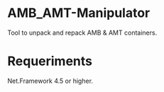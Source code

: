 # AMB_AMT-Manipulator
Tool to unpack and repack AMB &amp; AMT containers.

# Requeriments
Net.Framework 4.5 or higher.
